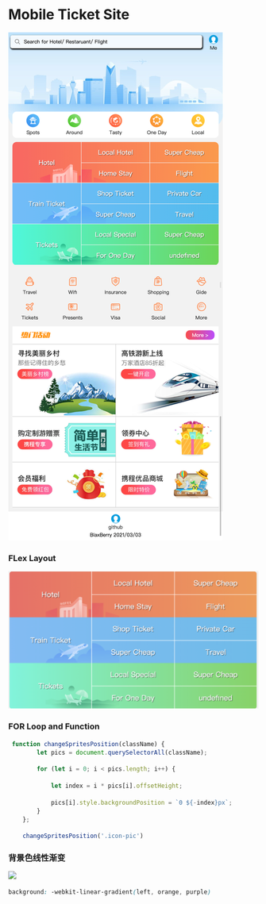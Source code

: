 # Mobile Ticket Site
![](./screenshot.png)


### FLex Layout
![](./images/screenshort.png)


### FOR Loop and Function
```js
 function changeSpritesPosition(className) {
        let pics = document.querySelectorAll(className);

        for (let i = 0; i < pics.length; i++) {

            let index = i * pics[i].offsetHeight;
        
            pics[i].style.backgroundPosition = `0 ${-index}px`;
        }
    };

    changeSpritesPosition('.icon-pic')
```

### 背景色线性渐变
![](https://ferret.akamaized.net/images/5a1a5bc77f58a840d3000384/original.png?1511676870)
```css
background: -webkit-linear-gradient(left, orange, purple)
```